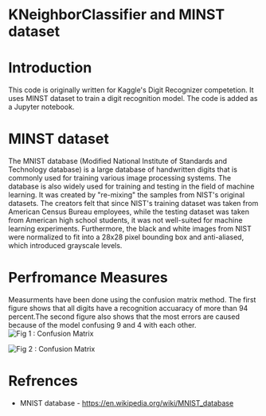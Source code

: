 # KNeighborClassifier and MINST dataset
# Introduction
This code is originally written for Kaggle's Digit Recognizer competetion. It uses MINST dataset to train a digit recognition model. The code is added as a Jupyter notebook.
# MINST dataset 
The MNIST database (Modified National Institute of Standards and Technology database) is a large database of handwritten digits that is commonly used for training various image processing systems. The database is also widely used for training and testing in the field of machine learning. It was created by "re-mixing" the samples from NIST's original datasets. The creators felt that since NIST's training dataset was taken from American Census Bureau employees, while the testing dataset was taken from American high school students, it was not well-suited for machine learning experiments. Furthermore, the black and white images from NIST were normalized to fit into a 28x28 pixel bounding box and anti-aliased, which introduced grayscale levels.
# Perfromance Measures
Measurments have been done using the confusion matrix method. The first figure shows that all digits have a recognition accuaracy of more than 94 percent.The second figure also shows that the most errors are caused because of the model confusing 9 and 4 with each other.
![Fig 1 : Confusion Matrix](https://github.com/SadeqMoradi/MINSC_ML_KNeighborClassifier/blob/main/Images/ConfusionMatrix1.png)



![Fig 2 : Confusion Matrix](https://github.com/SadeqMoradi/MINSC_ML_KNeighborClassifier/blob/main/Images/ConfusionMatrix2.png)

# Refrences
* MNIST database - https://en.wikipedia.org/wiki/MNIST_database
